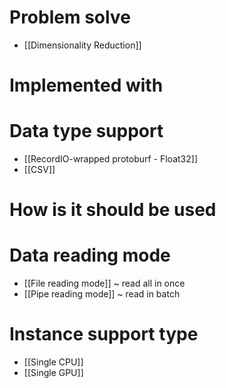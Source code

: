 # Problem solve
- [[Dimensionality Reduction]]

# Implemented with

#  Data type support
- [[RecordIO-wrapped protoburf - Float32]]
- [[CSV]]
# How is it should be used

# Data reading mode
- [[File reading mode]] ~ read all in once
- [[Pipe reading mode]] ~ read in batch

# Instance support type
- [[Single CPU]]
- [[Single GPU]]
